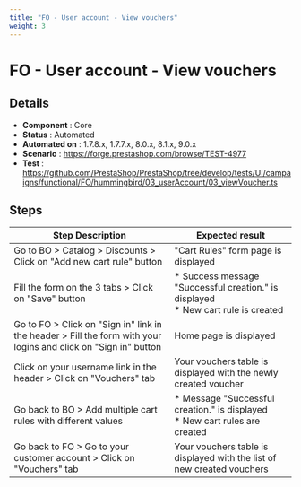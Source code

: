 ```yaml
---
title: "FO - User account - View vouchers"
weight: 3
---
```


# FO - User account - View vouchers
## Details
* **Component** : Core
* **Status** : Automated
* **Automated on** : 1.7.8.x, 1.7.7.x, 8.0.x, 8.1.x, 9.0.x
* **Scenario** : https://forge.prestashop.com/browse/TEST-4977
* **Test** : https://github.com/PrestaShop/PrestaShop/tree/develop/tests/UI/campaigns/functional/FO/hummingbird/03_userAccount/03_viewVoucher.ts

## Steps
| Step Description | Expected result |
| ----- | ----- |
| Go to BO > Catalog > Discounts > Click on "Add new cart rule" button | "Cart Rules" form page is displayed |
| Fill the form on the 3 tabs > Click on "Save" button | * Success message "Successful creation." is displayed<br> * New cart rule is created |
| Go to FO > Click on "Sign in" link in the header > Fill the form with your logins and click on "Sign in" button | Home page is displayed |
| Click on your username link in the header > Click on "Vouchers" tab | Your vouchers table is displayed with the newly created voucher |
| Go back to BO > Add multiple cart rules with different values | * Message "Successful creation." is displayed<br> * New cart rules are created |
| Go back to FO > Go to your customer account > Click on "Vouchers" tab | Your vouchers table is displayed with the list of new created vouchers |
